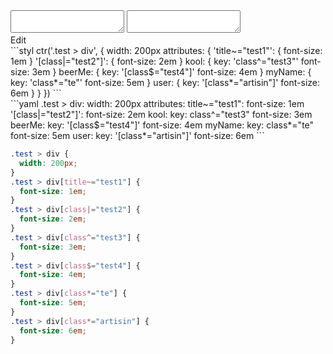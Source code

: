 <div data-size="590" class="code-cont" data-example="basic">
    <div class="code">
        <div class="code-wrap">
            <textarea id="stylus"></textarea>
            <textarea id="css"></textarea>
            <div class="edit-code">
                <span>Edit</span>
            </div>
        </div>
    </div>
</div>


<div data-size="590" data-examples="stylus"></div>
```styl
ctr('.test > div', {
  width: 200px
  attributes: {
    'title~="test1"': {
      font-size: 1em
    }
    '[class|="test2"]': {
      font-size: 2em
    }
    kool: {
      key: 'class^="test3"'
      font-size: 3em
    }
    beerMe: {
      key: '[class$="test4"]'
      font-size: 4em
    }
    myName: {
      key: 'class*="te"'
      font-size: 5em
    }
    user: {
      key: '[class*="artisin"]'
      font-size: 6em
    }
  }
})
```

<div data-size="590" data-examples="yaml"></div>
```yaml
.test > div:
  width: 200px
  attributes:
    title~="test1":
      font-size: 1em
    '[class|="test2"]':
      font-size: 2em
    kool:
      key: class^="test3"
      font-size: 3em
    beerMe:
      key: '[class$="test4"]'
      font-size: 4em
    myName:
      key: class*="te"
      font-size: 5em
    user:
      key: '[class*="artisin"]'
      font-size: 6em
```

```css
.test > div {
  width: 200px;
}
.test > div[title~="test1"] {
  font-size: 1em;
}
.test > div[class|="test2"] {
  font-size: 2em;
}
.test > div[class^="test3"] {
  font-size: 3em;
}
.test > div[class$="test4"] {
  font-size: 4em;
}
.test > div[class*="te"] {
  font-size: 5em;
}
.test > div[class*="artisin"] {
  font-size: 6em;
}
```
<div class="cf"></div>
